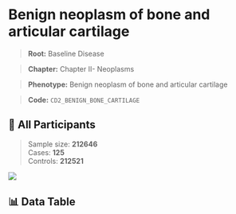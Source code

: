 # Benign neoplasm of bone and articular cartilage

> **Root:** Baseline Disease  

> **Chapter:** Chapter II- Neoplasms  

> **Phenotype:** Benign neoplasm of bone and articular cartilage  

> **Code:** `CD2_BENIGN_BONE_CARTILAGE`

## 🧪 All Participants  
> Sample size: **212646**  
> Cases: **125**  
> Controls: **212521**
<img src="/Sensitive/Figures/ALL/Incidence/CD2_BENIGN_BONE_CARTILAGE.png"/>

## 📊 Data Table
<CsvTableMRF src="/Sensitive/Data/ALL/Incidence/COX_CD2_BENIGN_BONE_CARTILAGE.csv"/>

